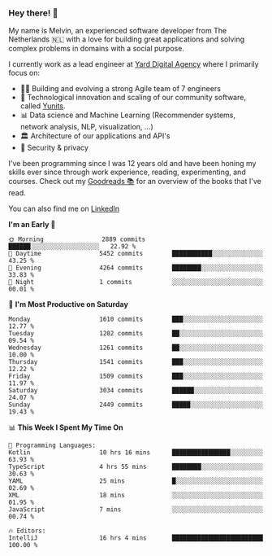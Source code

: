 ### Hey there! 👋

My name is Melvin, an experienced software developer from The Netherlands 🇳🇱 with a love for building great applications and solving complex problems in domains with a social purpose. 

I currently work as a lead engineer at [Yard Digital Agency](https://github.com/yardinternet) where I primarily focus on:

* 👏🏼 Building and evolving a strong Agile team of 7 engineers
* 🚀 Technological innovation and scaling of our community software, called [Yunits](https://www.yunits.com/).
* 📊 Data science and Machine Learning (Recommender systems, network analysis, NLP, visualization, ...)
* 🏛 Architecture of our applications and API's
* 🔐 Security & privacy

I've been programming since I was 12 years old and have been honing my skills ever since through work experience, reading, experimenting, and courses.
Check out my [Goodreads 📚](https://goodreads.com/melvinkoopmans) for an overview of the books that I've read. 

You can also find me on [LinkedIn](https://www.linkedin.com/in/melvinkoopmans)

<!--START_SECTION:waka-->
**I'm an Early 🐤** 

```text
🌞 Morning                2889 commits        ██████░░░░░░░░░░░░░░░░░░░   22.92 % 
🌆 Daytime                5452 commits        ███████████░░░░░░░░░░░░░░   43.25 % 
🌃 Evening                4264 commits        ████████░░░░░░░░░░░░░░░░░   33.83 % 
🌙 Night                  1 commits           ░░░░░░░░░░░░░░░░░░░░░░░░░   00.01 % 
```
📅 **I'm Most Productive on Saturday** 

```text
Monday                   1610 commits        ███░░░░░░░░░░░░░░░░░░░░░░   12.77 % 
Tuesday                  1202 commits        ██░░░░░░░░░░░░░░░░░░░░░░░   09.54 % 
Wednesday                1261 commits        ██░░░░░░░░░░░░░░░░░░░░░░░   10.00 % 
Thursday                 1541 commits        ███░░░░░░░░░░░░░░░░░░░░░░   12.22 % 
Friday                   1509 commits        ███░░░░░░░░░░░░░░░░░░░░░░   11.97 % 
Saturday                 3034 commits        ██████░░░░░░░░░░░░░░░░░░░   24.07 % 
Sunday                   2449 commits        █████░░░░░░░░░░░░░░░░░░░░   19.43 % 
```


📊 **This Week I Spent My Time On** 

```text
💬 Programming Languages: 
Kotlin                   10 hrs 16 mins      ████████████████░░░░░░░░░   63.93 % 
TypeScript               4 hrs 55 mins       ████████░░░░░░░░░░░░░░░░░   30.63 % 
YAML                     25 mins             █░░░░░░░░░░░░░░░░░░░░░░░░   02.69 % 
XML                      18 mins             ░░░░░░░░░░░░░░░░░░░░░░░░░   01.95 % 
JavaScript               7 mins              ░░░░░░░░░░░░░░░░░░░░░░░░░   00.74 % 

🔥 Editors: 
IntelliJ                 16 hrs 4 mins       █████████████████████████   100.00 % 
```


<!--END_SECTION:waka-->
